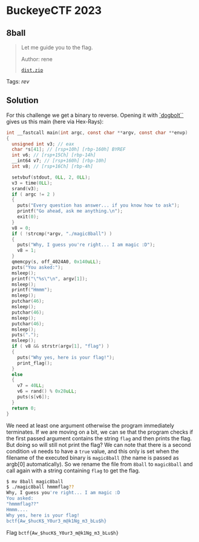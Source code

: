 # BuckeyeCTF 2023

## 8ball

> Let me guide you to the flag.
>
>  Author: rene
>
> [`dist.zip`](dist.zip)

Tags: _rev_

## Solution
For this challenge we get a binary to reverse. Opening it with [`dogbolt``](https://dogbolt.org/) gives us this main (here via Hex-Rays):

```c
int __fastcall main(int argc, const char **argv, const char **envp)
{
  unsigned int v3; // eax
  char *s[41]; // [rsp+10h] [rbp-160h] BYREF
  int v6; // [rsp+15Ch] [rbp-14h]
  __int64 v7; // [rsp+160h] [rbp-10h]
  int v8; // [rsp+16Ch] [rbp-4h]

  setvbuf(stdout, 0LL, 2, 0LL);
  v3 = time(0LL);
  srand(v3);
  if ( argc != 2 )
  {
    puts("Every question has answer... if you know how to ask");
    printf("Go ahead, ask me anything.\n");
    exit(0);
  }
  v8 = 0;
  if ( !strcmp(*argv, "./magic8ball") )
  {
    puts("Why, I guess you're right... I am magic :D");
    v8 = 1;
  }
  qmemcpy(s, off_4024A0, 0x140uLL);
  puts("You asked:");
  msleep();
  printf("\"%s\"\n", argv[1]);
  msleep();
  printf("Hmmm");
  msleep();
  putchar(46);
  msleep();
  putchar(46);
  msleep();
  putchar(46);
  msleep();
  puts(".");
  msleep();
  if ( v8 && strstr(argv[1], "flag") )
  {
    puts("Why yes, here is your flag!");
    print_flag();
  }
  else
  {
    v7 = 40LL;
    v6 = rand() % 0x28uLL;
    puts(s[v6]);
  }
  return 0;
}
```

We need at least one argument otherwise the program immediately terminates. If we are moving on a bit, we can se that the program checks if the first passed argument contains the string `flag` and then prints the flag. But doing so will still not print the flag? We can note that there is a second condition `v8` needs to have a `true` value, and this only is set when the filename of the executed binary is `magic8ball` (the name is passed as argb[0] automatically). So we rename the file from `8ball` to `magic8ball` and call again with a string containing `flag` to get the flag.

```bash
$ mv 8ball magic8ball
$ ./magic8ball hmmmflag??
Why, I guess you're right... I am magic :D
You asked:
"hmmmflag??"
Hmmm....
Why yes, here is your flag!
bctf{Aw_$hucK$_Y0ur3_m@k1Ng_m3_bLu$h}
```

Flag `bctf{Aw_$hucK$_Y0ur3_m@k1Ng_m3_bLu$h}`